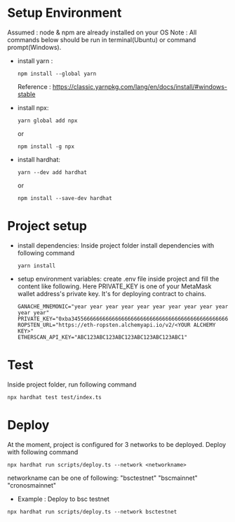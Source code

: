 # Setup Environment
Assumed : node & npm are already installed on your OS
Note : All commands below should be run in terminal(Ubuntu) or command prompt(Windows).

* install yarn :<br>
    ```
    npm install --global yarn
    ```
    Reference : https://classic.yarnpkg.com/lang/en/docs/install/#windows-stable

* install npx:
    ```
    yarn global add npx
    ```
    or
    ```
    npm install -g npx
    ```

* install hardhat:
    ```
    yarn --dev add hardhat
    ```
    or
    ```
    npm install --save-dev hardhat
    ```   

# Project setup
* install dependencies:
    Inside project folder install dependencies with following command
    ```
    yarn install
    ```

* setup environment variables:
    create .env file inside project and fill the content like following. Here PRIVATE_KEY is one of your MetaMask wallet address's private key. It's for deploying contract to chains.
    ```
    GANACHE_MNEMONIC="year year year year year year year year year year year year"
    PRIVATE_KEY="0xba34556666666666666666666666666666666666666666666666666666666e"
    ROPSTEN_URL="https://eth-ropsten.alchemyapi.io/v2/<YOUR ALCHEMY KEY>"
    ETHERSCAN_API_KEY="ABC123ABC123ABC123ABC123ABC123ABC1"
    ```
    
# Test
Inside project folder, run following command
    
```
npx hardhat test test/index.ts
```

# Deploy
At the moment, project is configured for 3 networks to be deployed.
Deploy with following command
```
npx hardhat run scripts/deploy.ts --network <networkname>
```
networkname can be one of following:
    "bsctestnet"
    "bscmainnet"
    "cronosmainnet"

* Example : Deploy to bsc testnet
```
npx hardhat run scripts/deploy.ts --network bsctestnet
```

